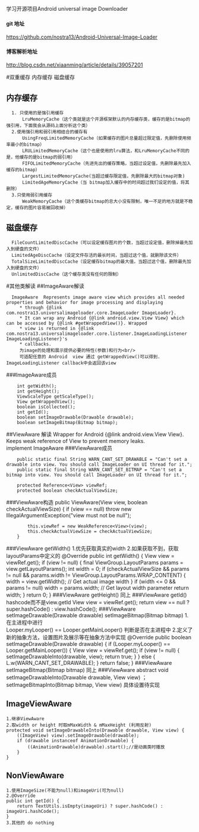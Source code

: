 学习开源项目Android universal image Downloader 
#### git 地址
https://github.com/nostra13/Android-Universal-Image-Loader

#### 博客解析地址
http://blog.csdn.net/xiaanming/article/details/39057201

#双重缓存
内存缓存 磁盘缓存
## 内存缓存
      
      1. 只使用的是强引用缓存 
          LruMemoryCache（这个类就是这个开源框架默认的内存缓存类，缓存的是bitmap的强引用，下面我会从源码上面分析这个类）
      2.使用强引用和弱引用相结合的缓存有
          UsingFreqLimitedMemoryCache（如果缓存的图片总量超过限定值，先删除使用频率最小的bitmap）
          LRULimitedMemoryCache（这个也是使用的lru算法，和LruMemoryCache不同的是，他缓存的是bitmap的弱引用）
          FIFOLimitedMemoryCache（先进先出的缓存策略，当超过设定值，先删除最先加入缓存的bitmap）
          LargestLimitedMemoryCache(当超过缓存限定值，先删除最大的bitmap对象)
          LimitedAgeMemoryCache（当 bitmap加入缓存中的时间超过我们设定的值，将其删除）
      3.只使用弱引用缓存
          WeakMemoryCache（这个类缓存bitmap的总大小没有限制，唯一不足的地方就是不稳定，缓存的图片容易被回收掉）
## 磁盘缓存
      
      FileCountLimitedDiscCache（可以设定缓存图片的个数，当超过设定值，删除掉最先加入到硬盘的文件）
      LimitedAgeDiscCache（设定文件存活的最长时间，当超过这个值，就删除该文件）
      TotalSizeLimitedDiscCache（设定缓存bitmap的最大值，当超过这个值，删除最先加入到硬盘的文件）
      UnlimitedDiscCache（这个缓存类没有任何的限制）

#其他类解读
##ImageAware解读
      
      ImageAware  Represents image aware view which provides all needed properties and behavior for image processing and displaying
         * through {@link com.nostra13.universalimageloader.core.ImageLoader ImageLoader}.
         * It can wrap any Android {@link android.view.View View} which can be accessed by {@link #getWrappedView()}. Wrapped
         * view is returned in {@link com.nostra13.universalimageloader.core.listener.ImageLoadingListener ImageLoadingListener}'s
         * callbacks.
         为image的处理和展示提供必要的特性(参数)和行为<br/>
         可适配任意的 Android  view 通过 getWrappedView()可以得到. ImageLoadingListener callback中会返回该view
         
###ImageAware成员

        int getWidth();
        int getHeight();
        ViewScaleType getScaleType();
        View getWrappedView();
        boolean isCollected();
        int getId();
        boolean setImageDrawable(Drawable drawable);
        boolean setImageBitmap(Bitmap bitmap);
        
##ViewAware 解读
  Wrapper for Android {@link android.view.View View}. Keeps weak reference of View to prevent memory leaks.
  <br/>implement ImageAware
###ViewAware成员
    
        public static final String WARN_CANT_SET_DRAWABLE = "Can't set a drawable into view. You should call ImageLoader on UI thread for it.";
      	public static final String WARN_CANT_SET_BITMAP = "Can't set a bitmap into view. You should call ImageLoader on UI thread for it.";
      
      	protected Reference<View> viewRef;
      	protected boolean checkActualViewSize;
###ViewAware构造
      public ViewAware(View view, boolean checkActualViewSize) {
      		if (view == null) throw new IllegalArgumentException("view must not be null");
      
      		this.viewRef = new WeakReference<View>(view);
      		this.checkActualViewSize = checkActualViewSize;
      	}
###ViewAware getWidth()
        1.优先获取真实的width
        2.如果获取不到，获取layoutParams中定义的
        @Override
      	public int getWidth() {
      		View view = viewRef.get();
      		if (view != null) {
      			final ViewGroup.LayoutParams params = view.getLayoutParams();
      			int width = 0;
      			if (checkActualViewSize && params != null && params.width != ViewGroup.LayoutParams.WRAP_CONTENT) {
      				width = view.getWidth(); // Get actual image width
      			}
      			if (width <= 0 && params != null) width = params.width; // Get layout width parameter
      			return width;
      		}
      		return 0;
      	}
###ViewAware getHeight()
    同上
###ViewAware getId()
    hashcode而不是view.getId
          View view = viewRef.get();
	    return view == null ? super.hashCode() : view.hashCode();
###ViewAware setImageDrawable(Drawable drawable)  setImageBitmap(Bitmap bitmap)
      1.在主进程中进行<br/>Looper.myLooper() == Looper.getMainLooper() 判断是否在主进程中
      2.定义了新的抽象方法，设置图片及展示等在抽象方法中实现
      @Override
	public boolean setImageDrawable(Drawable drawable) {
      if (Looper.myLooper() == Looper.getMainLooper()) {
		View view = viewRef.get();
		if (view != null) {
			setImageDrawableInto(drawable, view);
			return true;
		}
	      } else {
		L.w(WARN_CANT_SET_DRAWABLE);
	}
	return false;
	}
###ViewAware setImageBitmap(Bitmap bitmap)
      同上
###ViewAware abstract void setImageDrawableInto(Drawable drawable, View view)  ；setImageBitmapInto(Bitmap bitmap, View view) 
具体设置待实现
## ImageViewAware
	1.继承ViewAware
	2.取width or height 时取mMaxWidth & mMaxHeight (利用反射)
	protected void setImageDrawableInto(Drawable drawable, View view) {
		((ImageView) view).setImageDrawable(drawable);
		if (drawable instanceof AnimationDrawable) {
			((AnimationDrawable)drawable).start();//是动画类时播放
		}
	}
## NonViewAware
	1.使用ImageSize(不能为null)和imageUri(可为null)
	2.@Override
	public int getId() {
		return TextUtils.isEmpty(imageUri) ? super.hashCode() : imageUri.hashCode();
	}
	3.其他的 do nothing
